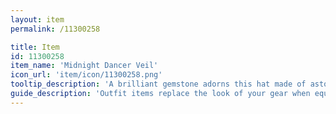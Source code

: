 ```yaml
---
layout: item
permalink: /11300258

title: Item
id: 11300258
item_name: 'Midnight Dancer Veil'
icon_url: 'item/icon/11300258.png'
tooltip_description: 'A brilliant gemstone adorns this hat made of astonishingly soft fabric.'
guide_description: 'Outfit items replace the look of your gear when equipped.'
---
```

